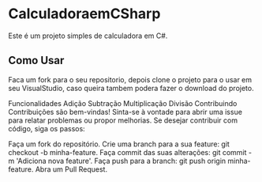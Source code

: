 # CalculadoraemCSharp

Este é um projeto simples de calculadora em C#.

## Como Usar
Faca um fork para o seu repositorio, depois clone o projeto para o usar em seu VisualStudio, caso queira tambem podera fazer o download do projeto. 

Funcionalidades
Adição
Subtração
Multiplicação
Divisão
Contribuindo
Contribuições são bem-vindas! Sinta-se à vontade para abrir uma issue para relatar problemas ou propor melhorias. Se desejar contribuir com código, siga os passos:

Faça um fork do repositório.
Crie uma branch para a sua feature: git checkout -b minha-feature.
Faça commit das suas alterações: git commit -m 'Adiciona nova feature'.
Faça push para a branch: git push origin minha-feature.
Abra um Pull Request.

